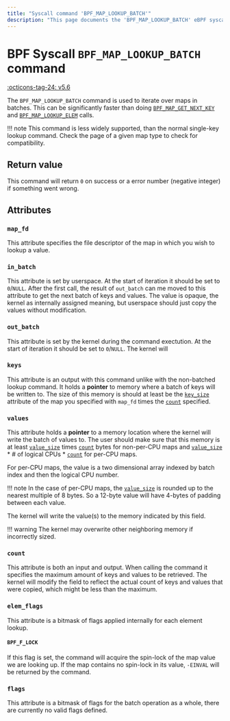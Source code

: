 ```yaml
---
title: "Syscall command 'BPF_MAP_LOOKUP_BATCH'"
description: "This page documents the 'BPF_MAP_LOOKUP_BATCH' eBPF syscall command, including its defintion, usage, program types that can use it, and examples."
---
```

# BPF Syscall `BPF_MAP_LOOKUP_BATCH` command

<!-- [FEATURE_TAG](BPF_MAP_LOOKUP_BATCH) -->
[:octicons-tag-24: v5.6](https://github.com/torvalds/linux/commit/cb4d03ab499d4c040f4ab6fd4389d2b49f42b5a5)
<!-- [/FEATURE_TAG] -->

The `BPF_MAP_LOOKUP_BATCH` command is used to iterate over maps in batches. This can be significantly faster than doing [`BPF_MAP_GET_NEXT_KEY`](BPF_MAP_GET_NEXT_KEY.md) and [`BPF_MAP_LOOKUP_ELEM`](BPF_MAP_LOOKUP_ELEM.md)  calls.

!!! note
    This command is less widely supported, than the normal single-key lookup command. Check the page of a given map type to check for compatibility.

## Return value

This command will return `0` on success or a error number (negative integer) if something went wrong.

## Attributes
### `map_fd`

This attribute specifies the file descriptor of the map in which you wish to lookup a value.

### `in_batch`

This attribute is set by userspace. At the start of iteration it should be set to `0`/`NULL`. After the first call, the result of `out_batch` can me moved to this attribute to get the next batch of keys and values. The value is opaque, the kernel as internally assigned meaning, but userspace should just copy the values without modification.

### `out_batch`

This attribute is set by the kernel during the command exectution. At the start of iteration it should be set to `0`/`NULL`. The kernel will 

### `keys`

This attribute is an output with this command unlike with the non-batched lookup command. It holds a **pointer** to memory where a batch of keys will be written to. The size of this memory is should at least be the [`key_size`](BPF_MAP_CREATE.md#key_size) attribute of the map you specified with `map_fd` times the [`count`](#count) specified.

### `values`

This attribute holds a **pointer** to a memory location where the kernel will write the batch of values to. The user should make sure that this memory is at least [`value_size`](BPF_MAP_CREATE.md#value_size) times [`count`](#count) bytes for non-per-CPU maps and [`value_size`](BPF_MAP_CREATE.md#value_size) * # of logical CPUs * [`count`](#count) for per-CPU maps.

For per-CPU maps, the value is a two dimensional array indexed by batch index and then the logical CPU number.

!!! note
    In the case of per-CPU maps, the [`value_size`](BPF_MAP_CREATE.md#value_size) is rounded up to the nearest multiple of 8 bytes. So a 12-byte value will have 4-bytes of padding between each value.

The kernel will write the value(s) to the memory indicated by this field.

!!! warning
    The kernel may overwrite other neighboring memory if incorrectly sized.

### `count`

This attribute is both an input and output. When calling the command it specifies the maximum amount of keys and values to be retrieved. The kernel will modify the field to reflect the actual count of keys and values that were copied, which might be less than the maximum.

### `elem_flags`

This attribute is a bitmask of flags applied internally for each element lookup.

#### `BPF_F_LOCK`

If this flag is set, the command will acquire the spin-lock of the map value we are looking up. If the map contains no spin-lock in its value, `-EINVAL` will be returned by the command.

### `flags`

This attribute is a bitmask of flags for the batch operation as a whole, there are currently no valid flags defined.
